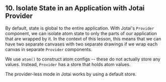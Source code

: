 ## 10. Isolate State in an Application with Jotai Provider

<TimeStamp start="0:50" end="1:10">

By default, state is global to the entire application. With Jotai's `Provider` component, we can isolate atom state to only the parts of our application that are wrapped by it. In the context of this lesson, this means that we can have two separate canvases with two separate drawings if we wrap each canvas in separate `Provider` components.

</TimeStamp>

<TimeStamp start="1:20" end="1:32">

We use `atom()` to construct atom configs -- these do not actually store any values. Instead, `Provider` has a store that holds atom values.

</TimeStamp>

<TimeStamp start="1:40" end="1:50">

The provider-less mode in Jotai works by using a default store.

</TimeStamp>
